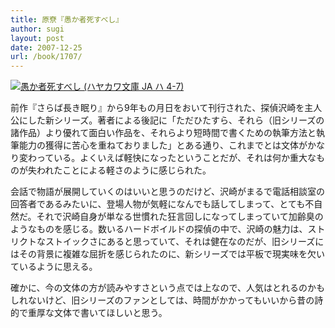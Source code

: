 ```yaml
---
title: 原尞『愚か者死すべし』
author: sugi
layout: post
date: 2007-12-25
url: /book/1707/
---
```

<a href="http://www.amazon.co.jp/exec/obidos/ASIN/4150309124/chezsugi-22/ref=nosim/" name="amazletlink" target="_blank"><img src="http://i1.wp.com/images-jp.amazon.com/images/G/09/icons/books/comingsoon_books.gif?w=660" alt="愚か者死すべし (ハヤカワ文庫 JA ハ 4-7)" class="alignleft" alt="no image" data-recalc-dims="1" /></a>

前作『さらば長き眠り』から9年もの月日をおいて刊行された、探偵沢崎を主人公にした新シリーズ。著者による後記に「ただひたすら、それら（旧シリーズの諸作品）より優れて面白い作品を、それらより短時間で書くための執筆方法と執筆能力の獲得に苦心を重ねておりました」とある通り、これまでとは文体がかなり変わっている。よくいえば軽快になったということだが、それは何か重大なものが失われたことによる軽さのように感じられた。

会話で物語が展開していくのはいいと思うのだけど、沢崎がまるで電話相談室の回答者であるみたいに、登場人物が気軽になんでも話してしまって、とても不自然だ。それで沢崎自身が単なる世慣れた狂言回しになってしまっていて加齢臭のようなものを感じる。数いるハードボイルドの探偵の中で、沢崎の魅力は、ストリクトなストイックさにあると思っていて、それは健在なのだが、旧シリーズにはその背景に複雑な屈折を感じられたのに、新シリーズでは平板で現実味を欠いているように思える。

確かに、今の文体の方が読みやすさという点では上なので、人気はとれるのかもしれないけど、旧シリーズのファンとしては、時間がかかってもいいから昔の詩的で重厚な文体で書いてほしいと思う。

